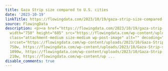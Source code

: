 ```yaml
---
title: Gaza Strip size compared to U.S. cities
date: '2023-10-19'
linkTitle: https://flowingdata.com/2023/10/19/gaza-strip-size-compared-to-u-s-cities/
source: FlowingData
description: <p><a href="https://flowingdata.com/2023/10/19/gaza-strip-size-compared-to-u-s-cities/"><img
  width="750" height="605" src="https://flowingdata.com/wp-content/uploads/2023/10/Gaza-Strip-scale-750x605.png"
  class="attachment-medium size-medium wp-post-image" alt="" decoding="async" loading="lazy"
  srcset="https://flowingdata.com/wp-content/uploads/2023/10/Gaza-Strip-scale-750x605.png
  750w, https://flowingdata.com/wp-content/uploads/2023/10/Gaza-Strip-scale-1090x880.png
  1090w, https://flowingdata.com/wp-content/uploads/2023/10/Gaza-Strip-scale-210x169.png
  210w, https://flowingdata.com/wp-content/up ...
disable_comments: true
---
```

<p><a href="https://flowingdata.com/2023/10/19/gaza-strip-size-compared-to-u-s-cities/"><img width="750" height="605" src="https://flowingdata.com/wp-content/uploads/2023/10/Gaza-Strip-scale-750x605.png" class="attachment-medium size-medium wp-post-image" alt="" decoding="async" loading="lazy" srcset="https://flowingdata.com/wp-content/uploads/2023/10/Gaza-Strip-scale-750x605.png 750w, https://flowingdata.com/wp-content/uploads/2023/10/Gaza-Strip-scale-1090x880.png 1090w, https://flowingdata.com/wp-content/uploads/2023/10/Gaza-Strip-scale-210x169.png 210w, https://flowingdata.com/wp-content/up ...